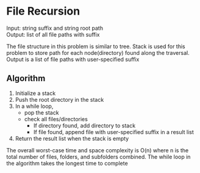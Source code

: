 # File Recursion

Input: string suffix and string root path </br>
Output: list of all file paths with suffix

The file structure in this problem is similar to tree. Stack is used for this problem to store path for each node(directory) found along the traversal. Output is a list of file paths with user-specified suffix

## Algorithm

1. Initialize a stack
2. Push the root directory in the stack
3. In a while loop, 
    * pop the stack
    * check all files/directories
        * If directory found, add directory to stack
        * If file found, append file with user-specified suffix in a result list
4. Return the result list when the stack is empty

The overall worst-case time and space complexity is O(n) where n is the total number of files, folders, and subfolders combined. The while loop in the algorithm takes the longest time to complete